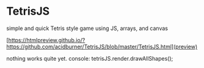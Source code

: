 # TetrisJS
simple and quick Tetris style game using JS, arrays, and canvas

[https://htmlpreview.github.io/?https://github.com/acidburner/TetrisJS/blob/master/TetrisJS.html](preview)

nothing works quite yet. console: tetrisJS.render.drawAllShapes();
